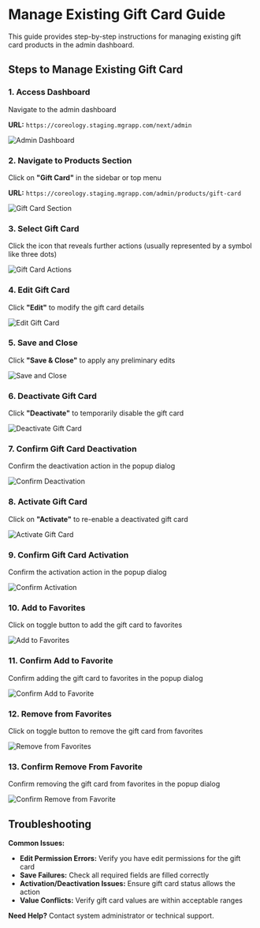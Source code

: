 # Manage Existing Gift Card Guide

This guide provides step-by-step instructions for managing existing gift card products in the admin dashboard.

## Steps to Manage Existing Gift Card

### 1. Access Dashboard

Navigate to the admin dashboard

**URL:** `https://coreology.staging.mgrapp.com/next/admin`

![Admin Dashboard](images/dashboard.png)

### 2. Navigate to Products Section

Click on **"Gift Card"** in the sidebar or top menu

**URL:** `https://coreology.staging.mgrapp.com/admin/products/gift-card`

![Gift Card Section](images/gift-card-section.png)  

### 3. Select Gift Card

Click the icon that reveals further actions (usually represented by a symbol like three dots)

![Gift Card Actions](images/gift-card-add-new-product.png)

### 4. Edit Gift Card

Click **"Edit"** to modify the gift card details

![Edit Gift Card](images/gift-card-edit.png)

### 5. Save and Close

Click **"Save & Close"** to apply any preliminary edits

![Save and Close](images/gift-card-save-close.png)

### 6. Deactivate Gift Card

Click **"Deactivate"** to temporarily disable the gift card

![Deactivate Gift Card](images/gift-card-deactivate.png)

### 7. Confirm Gift Card Deactivation

Confirm the deactivation action in the popup dialog

![Confirm Deactivation](images/gift-card-confirm-deactivation.png)

### 8. Activate Gift Card

Click on **"Activate"** to re-enable a deactivated gift card

![Activate Gift Card](images/gift-card-activate.png)

### 9. Confirm Gift Card Activation

Confirm the activation action in the popup dialog

![Confirm Activation](images/gift-card-confirm-activation.png)

### 10. Add to Favorites

Click on toggle button to add the gift card to favorites

![Add to Favorites](images/gift-card-favorites.png)

### 11. Confirm Add to Favorite

Confirm adding the gift card to favorites in the popup dialog

![Confirm Add to Favorite](images/gift-card-confirm-add-to-favorite.png)

### 12. Remove from Favorites

Click on toggle button to remove the gift card from favorites

![Remove from Favorites](images/gift-card-favorites.png)

### 13. Confirm Remove From Favorite

Confirm removing the gift card from favorites in the popup dialog

![Confirm Remove from Favorite](images/gift-card-confirm-remove-from-favorite.png)

## Troubleshooting

**Common Issues:**
- **Edit Permission Errors:** Verify you have edit permissions for the gift card
- **Save Failures:** Check all required fields are filled correctly
- **Activation/Deactivation Issues:** Ensure gift card status allows the action
- **Value Conflicts:** Verify gift card values are within acceptable ranges

**Need Help?** Contact system administrator or technical support.
